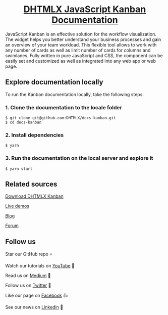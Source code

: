 <h1 align="center"><a href="https://docs.dhtmlx.com/kanban/">DHTMLX JavaScript Kanban Documentation</a></h1>

JavaScript Kanban is an effective solution for the workflow visualization. The widget helps you better understand your business processes and gain an overview of your team workload. This flexible tool allows to work with any number of cards as well as limit number of cards for columns and swimlanes. Fully written in pure JavaScript and CSS, the component can be easily set and customized as well as integrated into any web app or web page. 

## Explore documentation locally

To run the Kanban documentation locally, take the following steps:

### 1. Clone the documentation to the locale folder

```
$ git clone git@github.com:DHTMLX/docs-kanban.git
$ cd docs-kanban
```

### 2. Install dependencies

```
$ yarn
```

### 3. Run the documentation on the local server and explore it

```
$ yarn start
```

## Related sources

[Download DHTMLX Kanban](https://dhtmlx.com/docs/products/dhtmlxKanban/download.shtml)

[Live demos](https://snippet.dhtmlx.com/61crsls3?mode=wide&text=#kanban)

[Blog](https://dhtmlx.com/blog/)

[Forum](https://forum.dhtmlx.com/c/widgets/)

## Follow us

Star our GitHub repo :star:

Watch our tutorials on [YouTube](https://www.youtube.com/user/dhtmlx/videos) :eyes:

Read us on [Medium](https://medium.com/@dhtmlx) :newspaper:

Follow us on [Twitter](https://twitter.com/dhtmlx) :feet:

Like our page on [Facebook](https://www.facebook.com/dhtmlx/) :thumbsup:

See our news on [Linkedin](https://www.linkedin.com/groups/3345009/) :mega:


